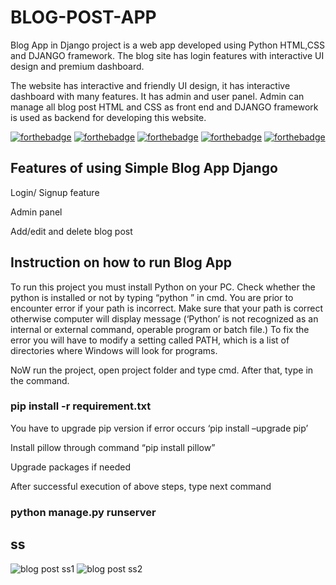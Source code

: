 # BLOG-POST-APP

Blog App in Django project is a web app developed using Python HTML,CSS and DJANGO framework. The blog site has login features with interactive UI design and premium dashboard.

The website has interactive and friendly UI design, it has interactive dashboard with many features. It has admin and user panel. Admin can manage all blog post HTML and CSS as front end and DJANGO framework is used as backend for developing this website.




[![forthebadge](https://forthebadge.com/images/badges/built-with-love.svg)](https://forthebadge.com)  [![forthebadge](https://forthebadge.com/images/badges/made-with-python.svg)](https://forthebadge.com) [![forthebadge](https://forthebadge.com/images/badges/uses-html.svg)](https://forthebadge.com) [![forthebadge](https://forthebadge.com/images/badges/uses-css.svg)](https://forthebadge.com) [![forthebadge](https://forthebadge.com/images/badges/uses-js.svg)](https://forthebadge.com)





## Features of  using Simple Blog App Django

Login/ Signup feature

Admin panel

Add/edit and delete blog post

## Instruction on how to run Blog App

To run this project you must install Python on your PC. Check whether the python is installed or not by typing “python ” in cmd. You are prior to encounter error if your path is incorrect. Make sure that your path is correct otherwise computer will display message (‘Python’ is not recognized as an internal or external command, operable program or batch file.) To fix the error you will have to modify a setting called PATH, which is a list of directories where Windows will look for programs.

NoW run the project, open project folder and type cmd. After that, type in the command. 

### pip install -r requirement.txt

You have to upgrade pip version if error occurs ‘pip install –upgrade pip’

Install pillow through command “pip install pillow”

Upgrade packages if needed

After successful execution of above steps, type next command

### python manage.py runserver

## ss
![blog post ss1](https://user-images.githubusercontent.com/39465843/125161037-97edef00-e19d-11eb-8494-3065756bcb7c.png)
![blog post ss2](https://user-images.githubusercontent.com/39465843/125161039-99b7b280-e19d-11eb-9c2e-f918b9a6498c.png)
